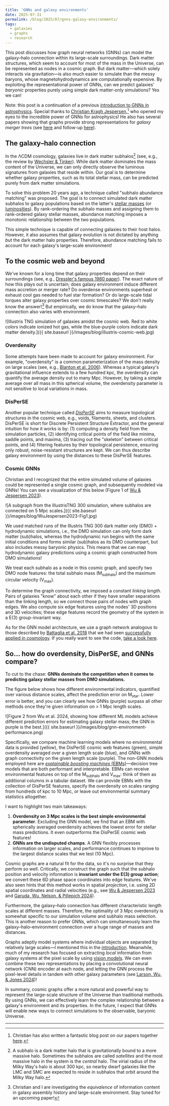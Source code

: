 ```yaml
---
title: 'GNNs and galaxy environments'
date: 2025-07-31
permalink: /blog/2025/07/gnns-galaxy-environments/
tags:
  - galaxies
  - graphs
  - research
---
```


This post discusses how graph neural networks (GNNs) can model the galaxy–halo connection within its large-scale surroundings. Dark matter structures, which seem to account for most of the mass in the Universe, can be represented as nodes in a cosmic graph. But dark matter—which solely interacts via gravitation—is also much easier to simulate than the messy baryons, whose magnetohydrodynamics are computationally expensive. By exploiting the representational power of GNNs, can we predict galaxies' *baryonic* properties purely using simple dark matter-only simulations? Yes we can!

Note: this post is a continuation of a previous [introduction to GNNs in astrophysics](https://jwuphysics.github.io/blog/2025/06/graph-neural-networks-in-astrophysics/). Special thanks to [Christian Kragh Jespersen](https://astrockragh.github.io/),[^1] who opened my eyes to the incredible power of GNNs for astrophysics! He also has several papers showing that graphs provide strong representations for *galaxy merger trees* (see [here](https://ui.adsabs.harvard.edu/abs/2022ApJ...941....7J/abstract) and follow-up [here](https://ui.adsabs.harvard.edu/abs/2024ApJ...965..101C/abstract)).

## The galaxy–halo connection

In the ΛCDM cosmology, galaxies live in dark matter subhalos[^2] (see, e.g., the review by [Wechsler & Tinker](https://www.annualreviews.org/content/journals/10.1146/annurev-astro-081817-051756)). While dark matter dominates the mass content of the Universe, we can only directly observe the luminous signatures from galaxies that reside within. Our goal is to determine whether galaxy properties, such as its total stellar mass, can be predicted purely from dark matter simulations.

To solve this problem 20 years ago, a technique called "subhalo abundance matching" was proposed. The goal is to connect simulated dark matter subhalos to galaxy populations based on the latter's [stellar masses](https://ui.adsabs.harvard.edu/abs/2004ApJ...609...35K/abstract) (or [luminosities](https://ui.adsabs.harvard.edu/abs/2004MNRAS.353..189V/abstract)). By rank-ordering the subhalo masses and assigning them to rank-ordered galaxy stellar masses, abundance matching imposes a monotonic relationship between the two populations.

This simple technique is capable of connecting galaxies to their host halos. However, it also assumes that galaxy evolution is not dictated by anything *but* the dark matter halo properties. Therefore, abundance matching fails to account for each galaxy's large-scale environment!

## To the cosmic web and beyond

We've known for a long time that galaxy properties depend on their surroundings (see, e.g., [Dressler's famous 1980 paper](https://ui.adsabs.harvard.edu/abs/1980ApJ...236..351D/abstract)). The exact nature of how this plays out is uncertain; does galaxy environment induce different mass accretion or merger rate? Do overdense environments superheat or exhaust cool gas needed to fuel star formation? Or do large-scale tidal torques alter galaxy properties over cosmic timescales? We don't really know the answer![^3] But empirically, we do know that the galaxy–halo connection also varies with environment.

![Illustris TNG simulation of galaxies amidst the cosmic web. Red to white colors indicate ionized hot gas, while the blue-purple colors indicate dark matter density.]({{ site.baseurl }}/images/blog/illustris-cosmic-web.jpg)


### Overdensity 

Some attempts have been made to account for galaxy environment. For example, "overdensity" is a common parameterization of the mass density on large scales (see, e.g., [Blanton et al. 2006](https://ui.adsabs.harvard.edu/abs/2006ApJ...645..977B/abstract)). Whereas a typical galaxy's gravitational influence extends to a few hundred kpc, the overdensity can quantify the average density out to many Mpc. However, by taking a simple average over all mass in this spherical volume, the overdensity parameter is not sensitive to local variations in mass.

### DisPerSE

Another popular technique called [*DisPerSE*](https://www2.iap.fr/users/sousbie/web/html) aims to measure topological structures in the cosmic web, e.g., voids, filaments, sheets, and clusters. DisPerSE is short for Discrete Persistent Structure Extractor, and the general intuition for how it works is by: (1) computing a density field from the simulation particles, (2) identifying critical points of the field like minima, saddle points, and maxima, (3) tracing out the "skeleton" between critical points, and (4) filtering features by their topological persistence, ensuring only robust, noise-resistant structures are kept. We can thus describe galaxy environment by using the distances to these DisPerSE features. 

### Cosmic GNNs

Christian and I recognized that the entire simulated volume of galaxies could be represented a single cosmic graph, and subsequently modeled via GNNs! You can see a visualization of this below (Figure 1 of [Wu & Jespersen 2023](https://arxiv.org/abs/2306.12327)).

![A subgraph from the IllustrisTNG 300 simulation, where subhalos are connected on 5 Mpc scales.]({{ site.baseurl }}/images/blog/WuJespersen2023-Fig1.jpg)

We used matched runs of the Illustris TNG 300 dark matter only (DMO) + hydrodynamic simulations, i.e., the DMO simulation can only form dark matter (sub)halos, whereas the hydrodynamic run begins with the same initial conditions and forms similar (sub)halos as its DMO counterpart, but also includes messy baryonic physics. This means that we can map hydrodynamic galaxy predictions using a cosmic graph constructed from DMO simulations!

We treat each subhalo as a node in this cosmic graph, and specify two DMO node features: the total subhalo mass (M<sub>subhalo</sub>) and the maximum circular velocity (V<sub>max</sub>).

To determine the graph connectivity, we imposed a constant *linking length*. Pairs of galaxies "know" about each other if they have smaller separations than the linking length, so we connect those pairs of nodes with graph edges. We also compute six edge features using the nodes' 3D positions and 3D velocities; these edge features record the geometry of the system in a E(3) group-invariant way.

As for the GNN model architecture, we use a graph network analogous to those described by [Battaglia et al. 2018](https://arxiv.org/abs/1806.01261) that we had seen [successfully applied in cosmology](https://iopscience.iop.org/article/10.3847/1538-4357/ac8930). If you really want to see the code, [take a look here](https://github.com/jwuphysics/gnn-linking-lengths/blob/main/src/painting_galaxies.py).

## So... how do overdensity, DisPerSE, and GNNs compare?

To cut to the chase: **GNNs dominate the competition when it comes to predicting galaxy stellar masses from DMO simulations.** 

The figure below shows how different environmental indicators, quantified over various distance scales, affect the prediction error on M<sub>star</sub>. Lower error is better, and you can clearly see how GNNs (purple) surpass all other methods once they're given information on > 1 Mpc length scales.

![Figure 2 from Wu et al. 2024, showing how different ML models achieve different prediction errors for estimating galaxy stellar mass; the GNN in purple is the best.]({{ site.baseurl }}/images/blog/gnn-environment-performance.png)

Specifically, we compare machine learning models where no environmental data is provided (yellow), the DisPerSE cosmic web features (green), simple overdensity averaged over a given length scale (blue), and GNNs with graph connectivity on the given length scale (purple). The non-GNN models employed here are [*explainable boosting machines* (EBMs)](https://interpret.ml/docs/ebm.html)—decision tree models that are both performant and interpretable. EBMs can receive environmental features on top of the M<sub>subhalo</sub> and V<sub>max</sub>: think of them as additional columns in a tabular dataset. We can provide EBMs with the collection of DisPerSE features, specify the overdensity on scales ranging from hundreds of kpc to 10 Mpc, or leave out environmental summary statistics altogether.

I want to highlight two main takeaways:
1. **Overdensity on 3 Mpc scales is the best simple environmental parameter**. Excluding the GNN model, we find that an EBM with spherically averaged overdensity achieves the lowest error for stellar mass predictions. It even outperforms the DisPerSE cosmic web features!
2. **GNNs are the undisputed champs**. A GNN flexibly processes information on larger scales, and performance continues to improve to the largest distance scales that we test (10 Mpc).

Cosmic graphs are a natural fit for the data, so it's no surprise that they perform so well. Critically, we construct the graph such that the subhalo position and velocity information is **invariant under the E(3) group action**; we convert these 6D phase space coordinates into edge features. We've also seen hints that this method works in spatial *projection*, i.e. using 2D spatial coordinates and radial velocities (e.g., see [Wu & Jespersen 2023](https://arxiv.org/abs/2306.12327) and [Garuda, Wu, Nelson, & Pillepich 2024](https://arxiv.org/abs/2411.12629)).

Furthermore, the galaxy–halo connection has different characteristic length scales at different masses. Therefore, the optimality of 3 Mpc overdensity is somewhat specific to our simulation volume and subhalo mass selection. This is another reason to prefer GNNs, which can simultaneously learn the galaxy–halo–environment connection over a huge range of masses and distances.

Graphs adeptly model systems where individual objects are separated by relatively large scales—I mentioned this in the [introduction](https://jwuphysics.github.io/blog/2025/06/graph-neural-networks-in-astrophysics/). Meanwhile, much of my research has focused on extracting *local* information from galaxy systems at the pixel scale by using [vision models](https://jwuphysics.github.io/tags/#computer-vision). We can even combine these two representations by placing a convolutional neural network (CNN) encoder at each node, and letting the GNN process the pixel-level details in tandem with other galaxy parameters (see [Larson, Wu, & Jones 2024](https://arxiv.org/abs/2407.13735))! 

In summary, cosmic graphs offer a more natural and powerful way to represent the large-scale structure of the Universe than traditional methods. By using GNNs, we can effectively learn the complex relationship between a galaxy's environment and its properties. In the future, I expect that GNNs will enable new ways to connect simulations to the observable, baryonic Universe.


---
[^1]: Christian has also written a fantastic blog post on our papers together [here](https://astrockragh.github.io/project/gnn_environment/).
[^2]: A subhalo is a dark matter halo that is gravitationally bound to a more massive halo. Sometimes the subhalos are called *satellites* and the most massive halo in the system is the *central* halo. The virial radius of the Milky Way's halo is about 300 kpc, so nearby dwarf galaxies like the LMC and SMC are expected to reside in subhalos that orbit around the Milky Way halo.
[^3]: Christian and I are investigating the *equivalence* of information content in galaxy assembly history and large-scale environment. Stay tuned for an upcoming paper!